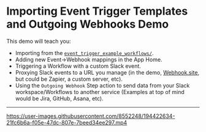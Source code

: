# Importing Event Trigger Templates and Outgoing Webhooks Demo

This demo will teach you:
- Importing from the [`event_trigger_example_workflows/`](https://github.com/happybara-io/WorkflowBuddy/tree/main/event_trigger_example_workflows).
- Adding new Event->Webhook mappings in the App Home.
- Triggering a Workflow with a custom Slack event.
- Proxying Slack events to a URL you manage (in the demo, [Webhook.site](https://webhook.site), but could be Zapier, a custom server, etc).
- Using the `Outgoing Webhook` Step action to send data from your Slack workspace/Workflows to another service (Examples at top of mind would be Jira, GitHub, Asana, etc).

---

https://user-images.githubusercontent.com/8552248/194422634-21fc6b6a-f05e-47dc-807e-7beed34ee297.mp4

